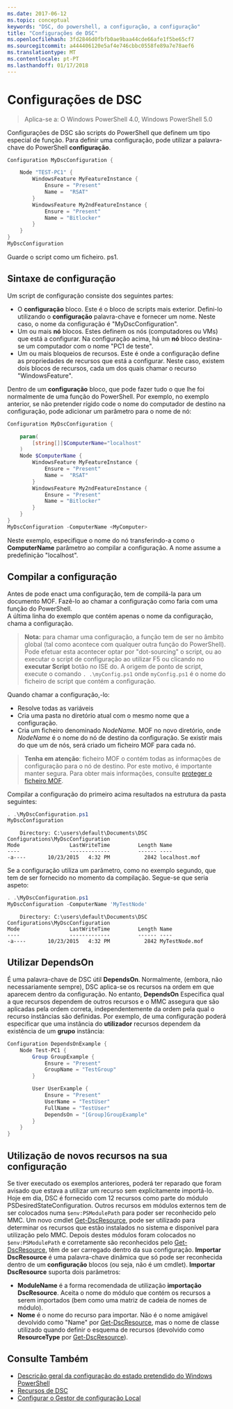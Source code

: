 ```yaml
---
ms.date: 2017-06-12
ms.topic: conceptual
keywords: "DSC, do powershell, a configuração, a configuração"
title: "Configurações de DSC"
ms.openlocfilehash: 3fd2846d0fbfb0ae9baa44cde66afe1f5be65cf7
ms.sourcegitcommit: a444406120e5af4e746cbbc0558fe89a7e78aef6
ms.translationtype: MT
ms.contentlocale: pt-PT
ms.lasthandoff: 01/17/2018
---
```

# <a name="dsc-configurations"></a>Configurações de DSC

>Aplica-se a: O Windows PowerShell 4.0, Windows PowerShell 5.0

Configurações de DSC são scripts do PowerShell que definem um tipo especial de função. Para definir uma configuração, pode utilizar a palavra-chave do PowerShell **configuração**.

```powershell
Configuration MyDscConfiguration {

    Node "TEST-PC1" {
        WindowsFeature MyFeatureInstance {
            Ensure = "Present"
            Name =  "RSAT"
        }
        WindowsFeature My2ndFeatureInstance {
            Ensure = "Present"
            Name = "Bitlocker"
        }
    }
}
MyDscConfiguration

```

Guarde o script como um ficheiro. ps1.

## <a name="configuration-syntax"></a>Sintaxe de configuração

Um script de configuração consiste dos seguintes partes:

- O **configuração** bloco. Este é o bloco de scripts mais exterior. Defini-lo utilizando o **configuração** palavra-chave e fornecer um nome. Neste caso, o nome da configuração é "MyDscConfiguration".
- Um ou mais **nó** blocos. Estes definem os nós (computadores ou VMs) que está a configurar. Na configuração acima, há um **nó** bloco destina-se um computador com o nome "PC1 de teste".
- Um ou mais bloqueios de recursos. Este é onde a configuração define as propriedades de recursos que está a configurar. Neste caso, existem dois blocos de recursos, cada um dos quais chamar o recurso "WindowsFeature".

Dentro de um **configuração** bloco, que pode fazer tudo o que lhe foi normalmente de uma função do PowerShell. Por exemplo, no exemplo anterior, se não pretender rígido code o nome do computador de destino na configuração, pode adicionar um parâmetro para o nome de nó:

```powershell
Configuration MyDscConfiguration {

    param(
        [string[]]$ComputerName="localhost"
    )
    Node $ComputerName {
        WindowsFeature MyFeatureInstance {
            Ensure = "Present"
            Name =  "RSAT"
        }
        WindowsFeature My2ndFeatureInstance {
            Ensure = "Present"
            Name = "Bitlocker"
        }
    }
}
MyDscConfiguration -ComputerName <MyComputer>

```

Neste exemplo, especifique o nome do nó transferindo-a como o **ComputerName** parâmetro ao compilar a configuração. A nome assume a predefinição "localhost".

## <a name="compiling-the-configuration"></a>Compilar a configuração

Antes de pode enact uma configuração, tem de compilá-la para um documento MOF. Fazê-lo ao chamar a configuração como faria com uma função do PowerShell.  
A última linha do exemplo que contém apenas o nome da configuração, chama a configuração.

>**Nota:** para chamar uma configuração, a função tem de ser no âmbito global (tal como acontece com qualquer outra função do PowerShell). 
>Pode efetuar esta acontecer optar por "dot-sourcing" o script, ou ao executar o script de configuração ao utilizar F5 ou clicando no **executar Script** botão no ISE do. 
>A origem de ponto de script, execute o comando `. .\myConfig.ps1` onde `myConfig.ps1` é o nome do ficheiro de script que contém a configuração.

Quando chamar a configuração,-lo:

- Resolve todas as variáveis 
- Cria uma pasta no diretório atual com o mesmo nome que a configuração.
- Cria um ficheiro denominado _NodeName_. MOF no novo diretório, onde _NodeName_ é o nome do nó de destino da configuração. 
    Se existir mais do que um de nós, será criado um ficheiro MOF para cada nó.

>**Tenha em atenção**: ficheiro MOF o contém todas as informações de configuração para o nó de destino. Por este motivo, é importante manter segura. 
>Para obter mais informações, consulte [proteger o ficheiro MOF](secureMOF.md).

Compilar a configuração do primeiro acima resultados na estrutura da pasta seguintes:

```powershell
. .\MyDscConfiguration.ps1
MyDscConfiguration
```

```
    Directory: C:\users\default\Documents\DSC Configurations\MyDscConfiguration
Mode                LastWriteTime         Length Name                                                                                              
----                -------------         ------ ----                                                                                         
-a----       10/23/2015   4:32 PM           2842 localhost.mof
```  

Se a configuração utiliza um parâmetro, como no exemplo segundo, que tem de ser fornecido no momento da compilação. Segue-se que seria aspeto:

```powershell
. .\MyDscConfiguration.ps1
MyDscConfiguration -ComputerName 'MyTestNode'
```

```
    Directory: C:\users\default\Documents\DSC Configurations\MyDscConfiguration
Mode                LastWriteTime         Length Name                                                                                              
----                -------------         ------ ----                                                                                         
-a----       10/23/2015   4:32 PM           2842 MyTestNode.mof
```      

## <a name="using-dependson"></a>Utilizar DependsOn

É uma palavra-chave de DSC útil **DependsOn**. Normalmente, (embora, não necessariamente sempre), DSC aplica-se os recursos na ordem em que aparecem dentro da configuração. No entanto, **DependsOn** Especifica qual a que recursos dependem de outros recursos e o MMC assegura que são aplicadas pela ordem correta, independentemente da ordem pela qual o recurso instâncias são definidas. Por exemplo, de uma configuração poderá especificar que uma instância do **utilizador** recursos dependem da existência de um **grupo** instância:

```powershell
Configuration DependsOnExample {
    Node Test-PC1 {
        Group GroupExample {
            Ensure = "Present"
            GroupName = "TestGroup"
        }

        User UserExample {
            Ensure = "Present"
            UserName = "TestUser"
            FullName = "TestUser"
            DependsOn = "[Group]GroupExample"
        }
    }
}

```

## <a name="using-new-resources-in-your-configuration"></a>Utilização de novos recursos na sua configuração

Se tiver executado os exemplos anteriores, poderá ter reparado que foram avisado que estava a utilizar um recurso sem explicitamente importá-lo.
Hoje em dia, DSC é fornecido com 12 recursos como parte do módulo PSDesiredStateConfiguration. Outros recursos em módulos externos tem de ser colocados numa `$env:PSModulePath` para poder ser reconhecido pelo MMC. Um novo cmdlet [Get-DscResource](https://technet.microsoft.com/en-us/library/dn521625.aspx), pode ser utilizado para determinar os recursos que estão instalados no sistema e disponível para utilização pelo MMC. Depois destes módulos foram colocados no `$env:PSModulePath` e corretamente são reconhecidos pelo [Get-DscResource](https://technet.microsoft.com/en-us/library/dn521625.aspx), têm de ser carregado dentro da sua configuração. 
**Importar DscResource** é uma palavra-chave dinâmica que só pode ser reconhecida dentro de um **configuração** blocos (ou seja, não é um cmdlet). 
**Importar DscResource** suporta dois parâmetros:
- **ModuleName** é a forma recomendada de utilização **importação DscResource**. Aceita o nome do módulo que contém os recursos a serem importados (bem como uma matriz de cadeia de nomes de módulo). 
- **Nome** é o nome do recurso para importar. Não é o nome amigável devolvido como "Name" por [Get-DscResource](https://technet.microsoft.com/en-us/library/dn521625.aspx), mas o nome de classe utilizado quando definir o esquema de recursos (devolvido como **ResourceType** por [Get-DscResource](https://technet.microsoft.com/en-us/library/dn521625.aspx)). 

## <a name="see-also"></a>Consulte Também
* [Descrição geral da configuração do estado pretendido do Windows PowerShell](overview.md)
* [Recursos de DSC](resources.md)
* [Configurar o Gestor de configuração Local](metaConfig.md)

